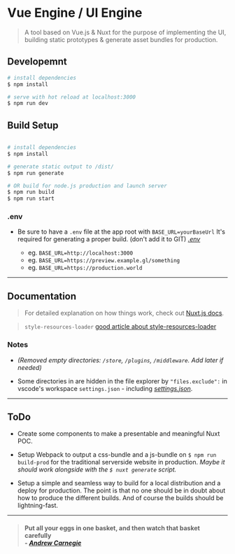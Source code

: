 # Vue Engine / UI Engine

> A tool based on Vue.js & Nuxt for the purpose of implementing the UI, building static prototypes & generate asset bundles for production.

## Developemnt

``` bash
# install dependencies
$ npm install

# serve with hot reload at localhost:3000
$ npm run dev
```

## Build Setup

``` bash

# install dependencies
$ npm install

# generate static output to /dist/
$ npm run generate

# OR build for node.js production and launch server
$ npm run build
$ npm run start
```

### .env
- Be sure to have a `.env` file at the app root with `BASE_URL=yourBaseUrl` It's required for generating a proper build. (don't add it to GIT) *[.env](src/.env)*

    - eg. `BASE_URL=http://localhost:3000`
    - eg. `BASE_URL=https://preview.example.gl/something`
    - eg. `BASE_URL=https://production.world`

____
## Documentation

> For detailed explanation on how things work, check out [Nuxt.js docs](https://nuxtjs.org).

> `style-resources-loader` [good article about style-resources-loader](https://dev.to/lynnewritescode/my-scss-setup-within-a-vue-cli-3-project-4jan)

### Notes
- *(Removed empty directories: `/store`, `/plugins`, `/middleware`. Add later if needed)*

- Some directories in are hidden in the file explorer by `"files.exclude":` in vscode's workspace `settings.json` - including *[settings.json](.vscode/settings.json)*.

____

## ToDo

- Create some components to make a presentable and meaningful Nuxt POC.

- Setup Webpack to output a css-bundle and a js-bundle on `$ npm run build-prod` for the traditional serverside website in production. *Maybe it should work alongside with the `$ nuxt generate` script.*

- Setup a simple and seamless way to build for a local distribution and a deploy for production. The point is that no one should be in doubt about how to produce the different builds. And of course the builds should be lightning-fast.

____

> #### Put all your eggs in one basket, and then watch that basket carefully <br /> - *[Andrew Carnegie](https://en.wikipedia.org/wiki/Andrew_Carnegie)*